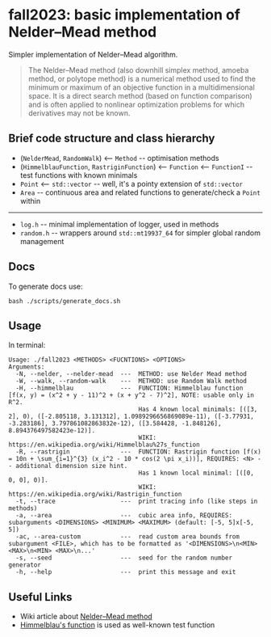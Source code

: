 # fall2023: basic implementation of Nelder–Mead method

Simpler implementation of Nelder–Mead algorithm.

> The Nelder–Mead method (also downhill simplex method, amoeba method, or polytope method) is a numerical method used to
find
the minimum or maximum of an objective function in a multidimensional space. It is a direct search method (based on
function
comparison) and is often applied to nonlinear optimization problems for which derivatives may not be known.

## Brief code structure and class hierarchy

* (`NelderMead`, `RandomWalk`)  <--  `Method` -- optimisation methods
* (`HimmelblauFunction`, `RastriginFunction`)  <-- `Function`  <-- `FunctionI` -- test functions with known minimals
* `Point`  <--  `std::vector` -- well, it's a pointy extension of `std::vector`
* `Area` -- continuous area and related functions to generate/check a `Point` within

---

* `log.h`    -- minimal implementation of logger, used in methods
* `random.h` -- wrappers around `std::mt19937_64` for simpler global random management

## Docs

To generate docs use:
```shell
bash ./scripts/generate_docs.sh
```

## Usage

In terminal:
```
Usage: ./fall2023 <METHODS> <FUCNTIONS> <OPTIONS>
Arguments:
  -N, --nelder, --nelder-mead  ---  METHOD: use Nelder Mead method
  -W, --walk, --random-walk    ---  METHOD: use Random Walk method
  -H, --himmelblau             ---  FUNCTION: Himmelblau function [f(x, y) = (x^2 + y - 11)^2 + (x + y^2 - 7)^2], NOTE: usable only in R^2.
                                    Has 4 known local minimals: [([3, 2], 0), ([-2.805118, 3.131312], 1.0989296656869089e-11), ([-3.77931, -3.283186], 3.797861082863832e-12), ([3.584428, -1.848126], 8.894376497582423e-12)].
                                    WIKI: https://en.wikipedia.org/wiki/Himmelblau%27s_function
  -R, --rastrigin              ---  FUNCTION: Rastrigin function [f(x) = 10n + \sum_{i=1}^{3} (x_i^2 - 10 * cos(2 \pi x_i))], REQUIRES: <N> -- additional dimension size hint.
                                    Has 1 known local minimal: [([0, 0, 0], 0)].
                                    WIKI: https://en.wikipedia.org/wiki/Rastrigin_function
  -t, --trace                  ---  print tracing info (like steps in methods)
  -a, --area                   ---  cubic area info, REQUIRES: subarguments <DIMENSIONS> <MINIMUM> <MAXIMUM> (default: [-5, 5]x[-5, 5])
  -ac, --area-custom           ---  read custom area bounds from subargument <FILE>, which has to be formatted as '<DIMENSIONS>\n<MIN> <MAX>\n<MIN> <MAX>\n...'
  -s, --seed                   ---  seed for the random number generator
  -h, --help                   ---  print this message and exit
```

## Useful Links

* Wiki article about [Nelder–Mead method](https://en.wikipedia.org/wiki/Nelder–Mead_method)
* [Himmelblau's function](https://en.wikipedia.org/wiki/Himmelblau%27s_function) is used as well-known test function